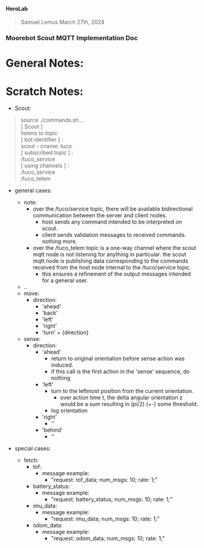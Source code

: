 #### HeroLab
> Samuel Lemus
> March 27th, 2024 
### Moorebot Scout MQTT Implementation Doc
# General Notes: 

# Scratch Notes: 
* Scout: 

    
> source ./commands.sh...
<br> [ Scout ]
<br> listens to topic
<br> [ bot identifier ] :
<br>  scout - cname: tuco 
<br> [ subscribed topic ] : 
<br> /tuco_service 
<br> [ using channels ] : 
<br> /tuco_service
<br> /tuco_telem

* general cases: 
    * note: 
        * over the /tuco/service topic, there will be available bidirectional communication between the server and client nodes. 
            * host sends any command intended to be interpreted on scout. 
            * client sends validation messages to received commands. nothing more. 
        * over the /tuco_telem topic is a one-way channel where the scout mqtt node is not listening for anything in particular. the scout mqtt node is publishing data corresponding to the commands received from the host node internal to the /tuco/service topic. 
            * this ensures a refinement of the output messages intended for a general user. 
    * ..
    * move: 
        * direction: 
            * 'ahead'
            * 'back'
            * 'left'
            * 'right'
            * 'turn' + {direction}
    * sense: 
        * direction: 
            * 'ahead'
                * return to original orientation before sense action was induced. 
                * if this call is the first action in the 'sense' sequence, do nothing
            * 'left'
                * turn to the leftmost position from the current orientation. 
                    * over action time t, the delta angular orientation z would be a sum resulting in (pi/2) (+-) some threshold.
                * log orientation 
            *  'right'
                * ''
            * 'behind'
                * ''

* special cases: 
    * fetch: 
        * tof: 
            * message example: 
                * "request: tof_data; num_msgs: 10; rate: 1;"
        * battery_status:
            * message example: 
                * "request: battery_status; num_msgs: 10; rate: 1;"
        * imu_data: 
            * message example: 
                * "request: imu_data; num_msgs: 10; rate: 1;"
        * odom_data: 
            * message example: 
                * "request: odom_data; num_msgs: 10; rate: 1;"